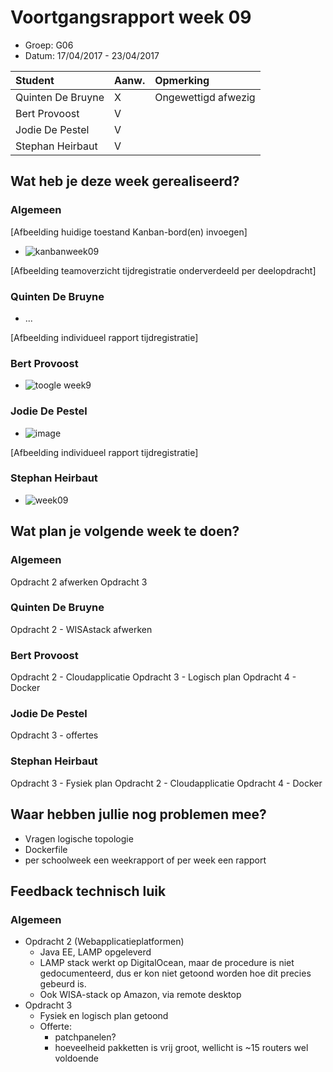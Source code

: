 # Voortgangsrapport week 09

* Groep: G06
* Datum: 17/04/2017 - 23/04/2017

| Student  | Aanw. | Opmerking |
| :---     | :---  | :---      |
| Quinten De Bruyne  |   X    | Ongewettigd afwezig          |
| Bert Provoost |   V   |           |
| Jodie De Pestel |    V   |           |
| Stephan Heirbaut  |   V    |           |

## Wat heb je deze week gerealiseerd?

### Algemeen

[Afbeelding huidige toestand Kanban-bord(en) invoegen]

* ![kanbanweek09](https://cloud.githubusercontent.com/assets/17174539/25324610/028e672a-28c7-11e7-82fd-f49bb36901df.png)

[Afbeelding teamoverzicht tijdregistratie onderverdeeld per deelopdracht]

### Quinten De Bruyne

* ...

[Afbeelding individueel rapport tijdregistratie]

### Bert Provoost

* ![toogle week9](https://cloud.githubusercontent.com/assets/17174277/25324646/3f9b359e-28c7-11e7-845f-61e5b9ccb393.png)

### Jodie De Pestel

* ![image](https://cloud.githubusercontent.com/assets/17159222/25324566/d1803a46-28c6-11e7-94e3-1e322a979033.png)

[Afbeelding individueel rapport tijdregistratie]

### Stephan Heirbaut

* ![week09](https://cloud.githubusercontent.com/assets/17174539/25324607/007b7798-28c7-11e7-86e9-cb4a7e5a929f.png)

## Wat plan je volgende week te doen?

### Algemeen
Opdracht 2 afwerken
Opdracht 3
### Quinten De Bruyne 
Opdracht 2 - WISAstack afwerken
### Bert Provoost
Opdracht 2 - Cloudapplicatie
Opdracht 3 - Logisch plan
Opdracht 4 - Docker
### Jodie De Pestel
Opdracht 3 - offertes
### Stephan Heirbaut
Opdracht 3 - Fysiek plan
Opdracht 2 - Cloudapplicatie
Opdracht 4 - Docker

## Waar hebben jullie nog problemen mee?

* Vragen logische topologie
* Dockerfile
* per schoolweek een weekrapport of per week een rapport

## Feedback technisch luik

### Algemeen

* Opdracht 2 (Webapplicatieplatformen)
    * Java EE, LAMP opgeleverd
    * LAMP stack werkt op DigitalOcean, maar de procedure is niet gedocumenteerd, dus er kon niet getoond worden hoe dit precies gebeurd is.
    * Ook WISA-stack op Amazon, via remote desktop
* Opdracht 3
    * Fysiek en logisch plan getoond
    * Offerte:
        * patchpanelen?
        * hoeveelheid pakketten is vrij groot, wellicht is ~15 routers wel voldoende
